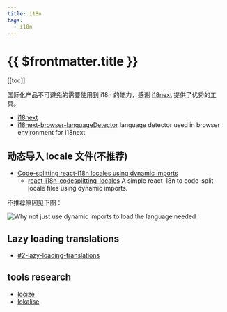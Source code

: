 ```yaml
---
title: i18n
tags:
  - i18n
---
```


# {{ $frontmatter.title }}

[[toc]]

国际化产品不可避免的需要使用到 i18n 的能力，感谢 [i18next](https://github.com/i18next) 提供了优秀的工具。

- [i18next](https://github.com/i18next)
- [i18next-browser-languageDetector](https://github.com/i18next/i18next-browser-languageDetector) language detector used in browser environment for i18next

## 动态导入 locale 文件(不推荐)

- [Code-splitting react-i18n locales using dynamic imports](https://levelup.gitconnected.com/code-splitting-react-i18n-locales-using-dynamic-imports-97af247ad6f0)
  - [react-i18n-codesplitting-locales](https://github.com/rajeshbabu-oviva/react-i18n-codesplitting-locales) A simple react-18n to code-split locale files using dynamic imports.

不推荐原因见下图：

![Why not just use dynamic imports to load the language needed](./public/i18n.png)

## Lazy loading translations

- [#2-lazy-loading-translations](https://react.i18next.com/legacy-v9/step-by-step-guide#2-lazy-loading-translations)

## tools research

- [locize](https://locize.com/pricing.html)
- [lokalise](https://lokalise.com/?_ga=2.223131931.1276872291.1674991325-1779888376.1674991325)
